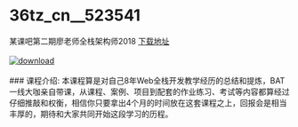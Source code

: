 # 36tz_cn__523541
某课吧第二期廖老师全栈架构师2018
[下载地址](http://www.36tz.cn/article/523541 "下载地址")
<br/></br>[![download](http://36tz.cn/muke_img/2018_09_2-10-300x206.png "下载地址")](http://www.36tz.cn/article/523541 "下载地址")
<br/></br>### 课程介绍:
本课程算是对自己8年Web全栈开发教学经历的总结和提炼，BAT一线大咖亲自带课，从课程、案例、项目到配套的作业练习、考试等内容都算经过仔细推敲和权衡，相信你只要拿出4个月的时间放在这套课程之上，回报会是相当丰厚的，期待和大家共同开始这段学习的历程。


